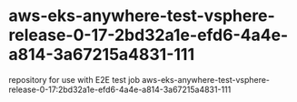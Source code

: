# aws-eks-anywhere-test-vsphere-release-0-17-2bd32a1e-efd6-4a4e-a814-3a67215a4831-111
repository for use with E2E test job aws-eks-anywhere-test-vsphere-release-0-17:2bd32a1e-efd6-4a4e-a814-3a67215a4831-111
